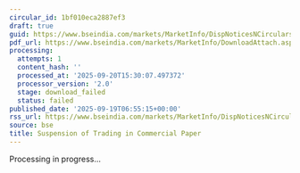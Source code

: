 ```yaml
---
circular_id: 1bf010eca2887ef3
draft: true
guid: https://www.bseindia.com/markets/MarketInfo/DispNoticesNCirculars.aspx?Noticeid={C2C48F2E-54CD-4B6E-882F-D665FD144C80}&noticeno=20250919-4&dt=09/19/2025&icount=4&totcount=44&flag=0
pdf_url: https://www.bseindia.com/markets/MarketInfo/DownloadAttach.aspx?id=20250919-4&attachedId=
processing:
  attempts: 1
  content_hash: ''
  processed_at: '2025-09-20T15:30:07.497372'
  processor_version: '2.0'
  stage: download_failed
  status: failed
published_date: '2025-09-19T06:55:15+00:00'
rss_url: https://www.bseindia.com/markets/MarketInfo/DispNoticesNCirculars.aspx?Noticeid={C2C48F2E-54CD-4B6E-882F-D665FD144C80}&noticeno=20250919-4&dt=09/19/2025&icount=4&totcount=44&flag=0
source: bse
title: Suspension of Trading in Commercial Paper
---
```


Processing in progress...